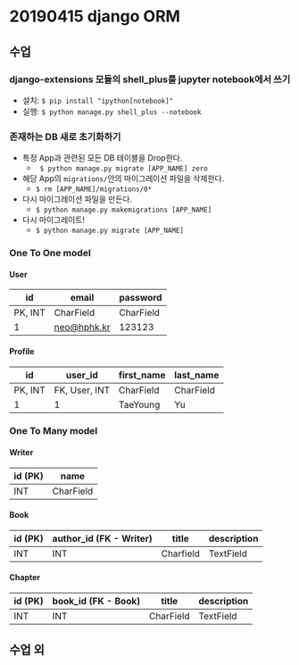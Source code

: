# 20190415 django ORM

## 수업

### django-extensions 모듈의 shell_plus를 jupyter notebook에서 쓰기

- 설치: `$ pip install "ipython[notebook]"`
- 실행: `$ python manage.py shell_plus --notebook`



### 존재하는 DB 새로 초기화하기

- 특정 App과 관련된 모든 DB 테이블을 Drop한다.
  - ` $ python manage.py migrate [APP_NAME] zero`
- 해당 App의 `migrations/`안의 마이그레이션 파일을 삭제한다.
  - `$ rm [APP_NAME]/migrations/0*`
- 다시 마이그레이션 파일을 만든다.
  - `$ python manage.py makemigrations [APP_NAME]`
- 다시 마이그레이트!
  - `$ python manage.py migrate [APP_NAME]`



### One To One model

#### User

| id      | email       | password  |
| ------- | ----------- | --------- |
| PK, INT | CharField   | CharField |
| 1       | neo@hphk.kr | 123123    |

#### Profile

| id      | user_id       | first_name | last_name |
| ------- | ------------- | ---------- | --------- |
| PK, INT | FK, User, INT | CharField  | CharField |
| 1       | 1             | TaeYoung   | Yu        |



### One To Many model

#### Writer

| id (PK) | name      |
| ------- | --------- |
| INT     | CharField |

#### Book

| id (PK) | author_id (FK - Writer) | title     | description |
| ------- | ----------------------- | --------- | ----------- |
| INT     | INT                     | Charfield | TextField   |

#### Chapter

| id (PK) | book_id (FK - Book) | title     | description |
| ------- | ------------------- | --------- | ----------- |
| INT     | INT                 | CharField | TextField   |







## 수업 외

